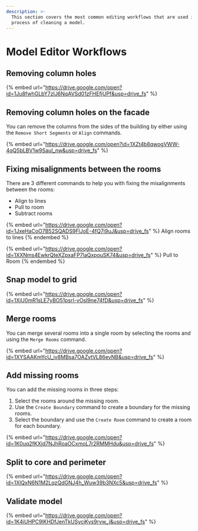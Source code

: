 ```yaml
---
description: >-
  This section covers the most common editing workflows that are used in the
  process of cleaning a model.
---
```


# Model Editor Workflows

## Removing column holes

{% embed url="https://drive.google.com/open?id=1Ju8fwhGLbY7zIJ6NqAVSd01zFHEfjUPf&usp=drive_fs" %}

## Removing column holes on the facade

You can remove the columns from the sides of the building by either using the `Remove Short Segments` or `Align` commands.

{% embed url="https://drive.google.com/open?id=1XZt4b8qwogVWW-4qQ5bLBV1w9Saul_nw&usp=drive_fs" %}

## Fixing misalignments between the rooms

There are 3 different commands to help you with fixing the misalignments between the rooms:

* Align to lines
* Pull to room
* Subtract rooms

{% embed url="https://drive.google.com/open?id=1JxeHaCoO7B52SQADS9FlJoE-4fQ7i9uJ&usp=drive_fs" %}
Align rooms to lines
{% endembed %}

{% embed url="https://drive.google.com/open?id=1XXNms4EwkrQteXZpxaFP7laQxpouSK74&usp=drive_fs" %}
Pull to Room
{% endembed %}

## Snap model to grid

{% embed url="https://drive.google.com/open?id=1XiU0mR1sLE7yBO51psrl-vOsI9ne74fD&usp=drive_fs" %}

## Merge rooms

You can merge several rooms into a single room by selecting the rooms and using the `Merge Rooms` command.

{% embed url="https://drive.google.com/open?id=1XYSAAKmYcU_iv8MBsa7OAZytVL86evNB&usp=drive_fs" %}

## Add missing rooms

You can add the missing rooms in three steps:

1. Select the rooms around the missing room.
2. Use the `Create Boundary` command to create a boundary for the missing rooms.
3. Select the boundary and use the `Create Room` command to create a room for each boundary.

{% embed url="https://drive.google.com/open?id=1K0uq2fKXid7NJhRoaOCxmoL7r2RMMHdu&usp=drive_fs" %}

## Split to core and perimeter

{% embed url="https://drive.google.com/open?id=1XlQxN6N1M2LqzQdGNJ4h_Wuw39b3NXc5&usp=drive_fs" %}

## Validate model

{% embed url="https://drive.google.com/open?id=1K4iUHPC9lKHDfJenTkUSycjKys9rvw_j&usp=drive_fs" %}
